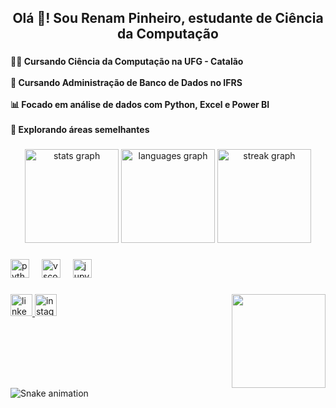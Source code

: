<h2 align="center">Olá 👋! Sou Renam Pinheiro, estudante de Ciência da Computação</h2>

###

<h4 align="left">👨‍💻 Cursando Ciência da Computação na UFG - Catalão<br><br>💾 Cursando Administração de Banco de Dados no IFRS<br><br>📊 Focado em análise de dados com Python, Excel e Power BI<br><br>🚀 Explorando áreas semelhantes</h4>

###

<div align="center">
  <img src="https://github-readme-stats.vercel.app/api?username=RenamPinheiro&hide_title=false&hide_rank=false&show_icons=true&include_all_commits=true&count_private=true&disable_animations=false&theme=dracula&locale=pt-br&hide_border=false" height="150" alt="stats graph"  />
  <img src="https://github-readme-stats.vercel.app/api/top-langs?username=RenamPinheiro&locale=pt-br&hide_title=false&layout=compact&card_width=320&langs_count=5&theme=dracula&hide_border=false" height="150" alt="languages graph"  />
  <img src="https://streak-stats.demolab.com?user=RenamPinheiro&locale=pt-br&mode=daily&theme=dracula&hide_border=false&border_radius=5" height="150" alt="streak graph"  />
</div>

###

<div align="left">
  <img src="https://cdn.jsdelivr.net/gh/devicons/devicon/icons/python/python-original.svg" height="30" alt="python logo"  />
  <img width="12" />
  <img src="https://cdn.jsdelivr.net/gh/devicons/devicon/icons/vscode/vscode-original.svg" height="30" alt="vscode logo"  />
  <img width="12" />
  <img src="https://cdn.jsdelivr.net/gh/devicons/devicon/icons/jupyter/jupyter-original.svg" height="30" alt="jupyter logo"  />
</div>

###

<img align="right" height="150" src="https://imgflip.com/gif/8nphqy"  />

###

<div align="left">
  <a href="https://www.linkedin.com/in/renam-pinheiro-059a4122b/" target="_blank">
    <img src="https://img.shields.io/static/v1?message=LinkedIn&logo=linkedin&label=&color=0077B5&logoColor=white&labelColor=&style=for-the-badge" height="35" alt="linkedin logo"  />
  </a>
  <a href="https://www.instagram.com/renam_pinheiro/" target="_blank">
    <img src="https://img.shields.io/static/v1?message=Instagram&logo=instagram&label=&color=E4405F&logoColor=white&labelColor=&style=for-the-badge" height="35" alt="instagram logo"  />
  </a>
</div>

###

<br clear="both">

<img src="[https://raw.githubusercontent.com/RenamPinheiro/RenamPinheiro/output/snake.svg](https://raw.githubusercontent.com/RenamPinheiro/RenamPinheiro/main/snake.svg)" alt="Snake animation" />

###
